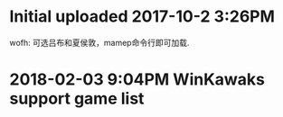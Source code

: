 # Initial uploaded 2017-10-2 3:26PM

wofh: 可选吕布和夏侯敦，mamep命令行即可加载.

# 2018-02-03 9:04PM WinKawaks support game list